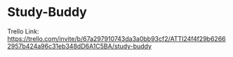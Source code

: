 # Study-Buddy


Trello Link: https://trello.com/invite/b/67a297910743da3a0bb93cf2/ATTI24f4f29b62662957b424a96c31eb348dD6A1C5BA/study-buddy
